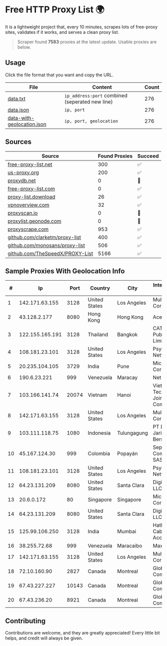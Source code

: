 
# Free HTTP Proxy List 🌍

It is a lightweight project that, every 10 minutes, scrapes lots of free-proxy sites, validates if it works, and serves a clean proxy list.


> Scraper found **7583** proxies at the latest update. Usable proxies are below.

## Usage

Click the file format that you want and copy the URL.


|File|Content|Count|
|----|-------|-----|
|[data.txt](https://raw.githubusercontent.com/themiralay/Proxy-List-World/master/data.txt)|`ip_address:port` combined (seperated new line)|276|
|[data.json](https://raw.githubusercontent.com/themiralay/Proxy-List-World/master/data.json)|`ip, port`|276|
|[data-with-geolocation.json](https://raw.githubusercontent.com/themiralay/Proxy-List-World/master/data-with-geolocation.json)|`ip, port, geolocation`|276|

## Sources

|Source|Found Proxies|Succeed|
|------|-------------|-------|
|[free-proxy-list.net](https://free-proxy-list.net)|300|✅|
|[us-proxy.org](https://www.us-proxy.org)|200|✅|
|[proxydb.net](http://proxydb.net)|0|🚫|
|[free-proxy-list.com](https://free-proxy-list.com/?page=&port=&type%5B%5D=http&type%5B%5D=https&up_time=0&search=Search)|0|✅|
|[proxy-list.download](https://www.proxy-list.download/HTTP)|26|✅|
|[vpnoverview.com](https://vpnoverview.com/privacy/anonymous-browsing/free-proxy-servers)|32|✅|
|[proxyscan.io](https://www.proxyscan.io)|0|🚫|
|[proxylist.geonode.com](https://proxylist.geonode.com/api/proxy-list?limit=300&page=1&sort_by=lastChecked&sort_type=desc&protocols=http,https)|0|🚫|
|[proxyscrape.com](https://api.proxyscrape.com/v2/?request=displayproxies&protocol=http&timeout=10000&country=all&ssl=all&anonymity=all)|953|✅|
|[github.com/clarketm/proxy-list](https://raw.githubusercontent.com/clarketm/proxy-list/master/proxy-list-raw.txt)|400|✅|
|[github.com/monosans/proxy-list](https://raw.githubusercontent.com/monosans/proxy-list/main/proxies/http.txt)|506|✅|
|[github.com/TheSpeedX/PROXY-List](https://raw.githubusercontent.com/TheSpeedX/PROXY-List/master/http.txt)|5166|✅|


## Sample Proxies With Geolocation Info

|#|Ip|Port|Country|City|Internet Service Provider|
|-|--|----|-------|----|-------------------------|
|1|142.171.63.155|3128|United States|Los Angeles|Multacom Corporation|
|2|43.128.2.177|8080|Hong Kong|Hong Kong|Aceville Pte.ltd|
|3|122.155.165.191|3128|Thailand|Bangkok|CAT Telecom Public Company Limited|
|4|108.181.23.101|3128|United States|Los Angeles|Psychz Networks|
|5|20.235.104.105|3729|India|Pune|Microsoft Corporation|
|6|190.6.23.221|999|Venezuela|Maracay|Net Uno|
|7|103.166.141.74|20074|Vietnam|Hanoi|Viet NAM Cloud Technology Joint Stock Company|
|8|142.171.63.155|3128|United States|Los Angeles|Multacom Corporation|
|9|103.111.118.75|1080|Indonesia|Tulungagung|PT Dimensi Jaringan Bersinar|
|10|45.167.124.30|999|Colombia|Popayán|Sepcom Comunicaciones SAS|
|11|108.181.23.101|3128|United States|Los Angeles|Psychz Networks|
|12|64.23.131.209|8080|United States|Santa Clara|DigitalOcean, LLC|
|13|20.6.0.172|80|Singapore|Singapore|Microsoft Corporation|
|14|64.23.131.209|8080|United States|Santa Clara|DigitalOcean, LLC|
|15|125.99.106.250|3128|India|Mumbai|Hathway IP over Cable Internet Access|
|16|38.255.72.68|999|Venezuela|Maracaibo|Maxi Cable C.A|
|17|142.171.63.155|3128|United States|Los Angeles|Multacom Corporation|
|18|72.10.160.90|2827|Canada|Montreal|GloboTech Communications|
|19|67.43.227.227|10143|Canada|Montreal|GloboTech Communications|
|20|67.43.236.20|8921|Canada|Montreal|GloboTech Communications|



## Contributing

Contributions are welcome, and they are greatly appreciated! Every
little bit helps, and credit will always be given.

